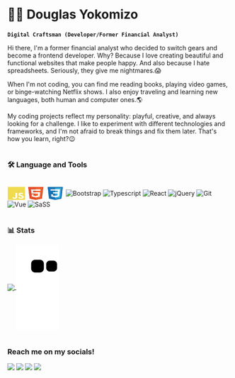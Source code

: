 # 🧗🏻 Douglas Yokomizo

**`Digital Craftsman (Developer/Former Financial Analyst)`**

Hi there, I'm a former financial analyst who decided to switch gears and become a frontend developer. Why? Because I love creating beautiful and functional websites that make people happy. And also because I hate spreadsheets. Seriously, they give me nightmares.😱

When I'm not coding, you can find me reading books, playing video games, or binge-watching Netflix shows. I also enjoy traveling and learning new languages, both human and computer ones.🌎

My coding projects reflect my personality: playful, creative, and always looking for a challenge. I like to experiment with different technologies and frameworks, and I'm not afraid to break things and fix them later. That's how you learn, right?😉
#

### 🛠️ Language and Tools

<div style="display: inline_block"><br>
  <img align="center" alt="Js" height="30" width="40" src="https://raw.githubusercontent.com/devicons/devicon/master/icons/javascript/javascript-plain.svg" />
  <img align="center" alt="HTML" height="30" width="40" src="https://raw.githubusercontent.com/devicons/devicon/master/icons/html5/html5-original.svg" />
  <img align="center" alt="CSS" height="30" width="40" src="https://raw.githubusercontent.com/devicons/devicon/master/icons/css3/css3-original.svg" />
  <img align="center" alt="Bootstrap" height="35" width="40" src="https://cdn.jsdelivr.net/gh/devicons/devicon/icons/bootstrap/bootstrap-original.svg" />
  <img align="center" alt="Typescript" height="30" width="40" src="https://cdn.jsdelivr.net/gh/devicons/devicon/icons/typescript/typescript-original.svg" />
  <img align="center" alt="React" height="30" width="40" src="https://cdn.jsdelivr.net/gh/devicons/devicon/icons/react/react-original.svg" />
  <img align="center" alt="jQuery" height="30" width="40" src="https://cdn.jsdelivr.net/gh/devicons/devicon/icons/jquery/jquery-original.svg" />
  <img align="center" alt="Git" height="30" width="40" src="https://cdn.jsdelivr.net/gh/devicons/devicon/icons/git/git-original.svg" />
  <img align="center" alt="Vue" height="30" width="40" src="https://cdn.jsdelivr.net/gh/devicons/devicon/icons/vuejs/vuejs-original.svg" />
  <img align="center" alt="SaSS" height="30" width="40" src="https://cdn.jsdelivr.net/gh/devicons/devicon/icons/sass/sass-original.svg" />
        
</div>

#

### 📊 Stats
<a href="https://github.com/douglas-yokomizo/github-readme-stats">
  <img height=200 align="center" src="https://github-readme-stats.vercel.app/api?username=douglas-yokomizo&theme=gotham" />
</a>
<a>
  <img align="center" src="https://github.com/douglas-yokomizo/douglas-yokomizo/blob/output/github-contribution-grid-snake.svg">
</a>

#
 
### Reach me on my socials!
 
<div> 
  <a href="https://instagram.com/doug_yyk" target="_blank"><img src="https://img.shields.io/badge/-Instagram-%23E4405F?style=for-the-badge&logo=instagram&logoColor=white" target="_blank"></a>
 <a href="https://discord.com/users/yokoz#0589" target="_blank"><img src="https://img.shields.io/badge/Discord-7289DA?style=for-the-badge&logo=discord&logoColor=white" target="_blank"></a> 
  <a href = "mailto:yogi.yokomizo@gmail.com"><img src="https://img.shields.io/badge/-Gmail-%23333?style=for-the-badge&logo=gmail&logoColor=white" target="_blank"></a>
  <a href="https://www.linkedin.com/in/yogiyk" target="_blank"><img src="https://img.shields.io/badge/-LinkedIn-%230077B5?style=for-the-badge&logo=linkedin&logoColor=white" target="_blank"></a> 


</div>
